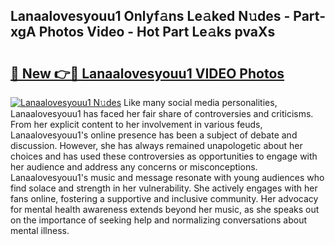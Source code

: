 ## Lanaalovesyouu1 Onlyf𝚊ns Le𝚊ked N𝚞des - Part-xgA Photos Video - Hot Part Le𝚊ks pvaXs

# <h2><a href="http://ab81575.deff.icu/?id=Lanaalovesyouu1">🔗 New 👉🔴 Lanaalovesyouu1 VIDEO Photos</a></h2>

[![Lanaalovesyouu1 N𝚞des](https://i.imgur.com/rIISA9y.gif)](http://ab81575.deff.icu/?id=Lanaalovesyouu1)
Like many social media personalities, Lanaalovesyouu1 has faced her fair share of controversies and criticisms. From her explicit content to her involvement in various feuds, Lanaalovesyouu1's online presence has been a subject of debate and discussion. However, she has always remained unapologetic about her choices and has used these controversies as opportunities to engage with her audience and address any concerns or misconceptions. Lanaalovesyouu1's music and message resonate with young audiences who find solace and strength in her vulnerability. She actively engages with her fans online, fostering a supportive and inclusive community. Her advocacy for mental health awareness extends beyond her music, as she speaks out on the importance of seeking help and normalizing conversations about mental illness.
